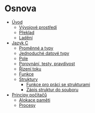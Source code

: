 # Osnova

- [Úvod](uvod.md)
    - [Vývojové prostředí](vyvojove_prostredi.md)
    - [Překlad](preklad_programu.md)
    - [Ladění](ladeni.md)
- [Jazyk C]()
    - [Proměnné a typy](promenne_a_typy.md)
    - [Jednoduché datové typy](promenne_a_typy_jednoduche.md)
    - [Pole](promenne_a_typy_pole.md)
    - [Porovnání, testy, pravdivost](promenne_a_typy_porovnani.md)
    - [Řízení toku](rizeni_toku.md)
    - [Funkce](funkce.md)
    - [Struktury](struktury.md)
        - [Funkce pro práci se strukturami](struktury_funkce.md)
        - [Zápis struktur do souboru](struktury_soubor.md)
- [Principy počítačů]()
    - [Alokace paměti]()
    - [Procesy]()
